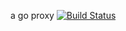 a go proxy
[![Build Status](https://travis-ci.org/phuslu/goproxy.png)](https://travis-ci.org/phuslu/goproxy)